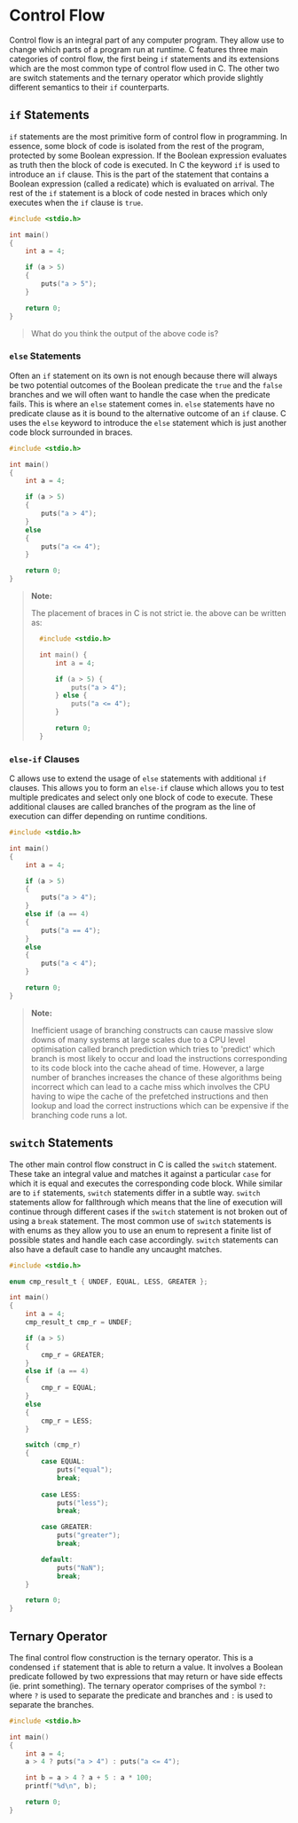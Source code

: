 # Control Flow

Control flow is an integral part of any computer program. They allow use to change which parts of a program run at runtime. C features three main categories of control flow, the first being `if` statements and its extensions which are the most common type of control flow used in C. The other two are switch statements and the ternary operator which provide slightly different semantics to their `if` counterparts.

## `if` Statements

`if` statements are the most primitive form of control flow in programming. In essence, some block of code is isolated from the rest of the program, protected by some Boolean expression. If the Boolean expression evaluates as truth then the block of code is executed. In C the keyword `if` is used to introduce an `if` clause. This is the part of the statement that contains a Boolean expression (called a redicate) which is evaluated on arrival. The rest of the `if` statement is a block of code nested in braces which only executes when the `if` clause is `true`.

<!-- > If are often implemented as a conditional jumps when compiled to assembly languages. -->

```c
#include <stdio.h>

int main()
{
    int a = 4;

    if (a > 5)
    {
        puts("a > 5");
    }

    return 0;
}
```

> What do you think the output of the above code is?

### `else` Statements

Often an `if` statement on its own is not enough because there will always be two potential outcomes of the Boolean predicate the `true` and the `false` branches and we will often want to handle the case when the predicate fails. This is where an `else` statement comes in. `else` statements have no predicate clause as it is bound to the alternative outcome of an `if` clause. C uses the `else` keyword to introduce the `else` statement which is just another code block surrounded in braces.

```c
#include <stdio.h>

int main()
{
    int a = 4;

    if (a > 5)
    {
        puts("a > 4");
    }
    else
    {
        puts("a <= 4");
    }

    return 0;
}
```

> **Note:**
>
> The placement of braces in C is not strict ie. the above can be written as:
>
> ```c
>   #include <stdio.h>
> 
>   int main() {
>       int a = 4;
>
>       if (a > 5) {
>           puts("a > 4");
>       } else {
>           puts("a <= 4");
>       }
>
>       return 0;
>   }
> ```

### `else-if` Clauses

C allows use to extend the usage of `else` statements with additional `if` clauses. This allows you to form an `else-if` clause which allows you to test multiple predicates and select only one block of code to execute. These additional clauses are called branches of the program as the line of execution can differ depending on runtime conditions.

```c
#include <stdio.h>

int main()
{
    int a = 4;

    if (a > 5)
    {
        puts("a > 4");
    }
    else if (a == 4)
    {
        puts("a == 4");
    } 
    else
    {
        puts("a < 4");
    }

    return 0;
}
```

> **Note:**
>
> Inefficient usage of branching constructs can cause massive slow downs of many systems at large scales due to a CPU level optimisation called branch prediction which tries to 'predict' which branch is most likely to occur and load the instructions corresponding to its code block into the cache ahead of time. However, a large number of branches increases the chance of these algorithms being incorrect which can lead to a cache miss which involves the CPU having to wipe the cache of the prefetched instructions and then lookup and load the correct instructions which can be expensive if the branching code runs a lot.

## `switch` Statements

The other main control flow construct in C is called the `switch` statement. These take an integral value and matches it against a particular `case` for which it is equal and executes the corresponding code block. While similar are to `if` statements, `switch` statements differ in a subtle way. `switch` statements allow for fallthrough which means that the line of execution will continue through different cases if the `switch` statement is not broken out of using a `break` statement. The most common use of `switch` statements is with enums as they allow you to use an enum to represent a finite list of possible states and handle each case accordingly. `switch` statements can also have a default case to handle any uncaught matches.

```c
#include <stdio.h>

enum cmp_result_t { UNDEF, EQUAL, LESS, GREATER };

int main()
{
    int a = 4;
    cmp_result_t cmp_r = UNDEF;

    if (a > 5)
    {
        cmp_r = GREATER;
    }
    else if (a == 4)
    {
        cmp_r = EQUAL;
    } 
    else
    {
        cmp_r = LESS;
    }

    switch (cmp_r)
    {
        case EQUAL:
            puts("equal");
            break;
        
        case LESS:
            puts("less");
            break;

        case GREATER:
            puts("greater");
            break;

        default:
            puts("NaN");
            break;
    }

    return 0;
}
```

## Ternary Operator

The final control flow construction is the ternary operator. This is a condensed `if` statement that is able to return a value. It involves a Boolean predicate followed by two expressions that may return or have side effects (ie. print something). The ternary operator comprises of the symbol `?:` where `?` is used to separate the predicate and branches and `:` is used to separate the branches.

```c
#include <stdio.h>

int main()
{
    int a = 4;
    a > 4 ? puts("a > 4") : puts("a <= 4");

    int b = a > 4 ? a + 5 : a * 100;
    printf("%d\n", b);

    return 0;
}
```
